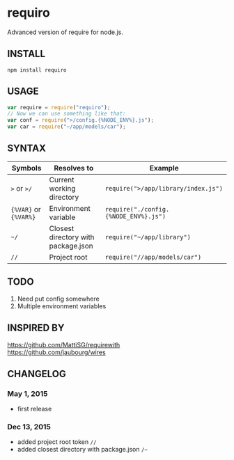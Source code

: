 requiro
=======
Advanced version of require for node.js.

INSTALL
-------
`npm install requiro` 

USAGE
-----
```js
var require = require("requiro");
// Now we can use something like that:
var conf = require(">/config.{%NODE_ENV%}.js");
var car = require("~/app/models/car");
```

SYNTAX
------
Symbols                  | Resolves to               | Example                              |
----------------------   | -----------------         | ----------------------               |
`>` or `>/`              | Current working directory |  `require(">/app/library/index.js")`  |
`{%VAR}` or `{%VAR%}`    | Environment variable      |  `require("./config.{%NODE_ENV%}.js")` |
`~/`                     | Closest directory with package.json      |  `require("~/app/library")` |
`//`                     | Project root              |  `require("//app/models/car")` |

TODO
----
1. Need put config somewhere
2. Multiple environment variables

INSPIRED BY
-----------
https://github.com/MattiSG/requirewith  
https://github.com/jaubourg/wires  

CHANGELOG
---------
### May 1, 2015
- first release  

### Dec 13, 2015
- added project root token `//`
- added closest directory with package.json `/~`
